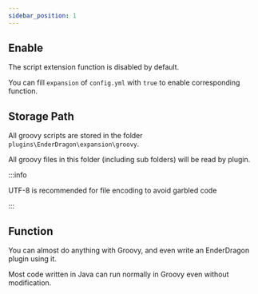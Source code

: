 ```yaml
---
sidebar_position: 1
---
```


## Enable
The script extension function is disabled by default.

You can fill `expansion` of `config.yml` with `true` to enable corresponding function.

## Storage Path
All groovy scripts are stored in the folder `plugins\EnderDragon\expansion\groovy`.

All groovy files in this folder (including sub folders) will be read by plugin.

:::info

UTF-8 is recommended for file encoding to avoid garbled code

:::

## Function
You can almost do anything with Groovy, and even write an EnderDragon plugin using it.

Most code written in Java can run normally in Groovy even without modification.
